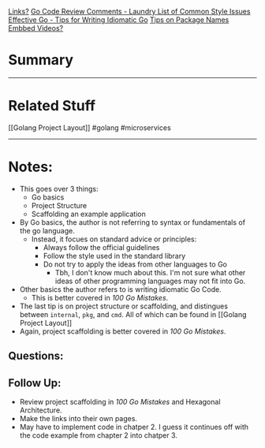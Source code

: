 [Links?](#)
[Go Code Review Comments - Laundry List of Common Style Issues](https://github.com/golang/go/wiki/CodeReviewComments)
[Effective Go - Tips for Writing Idiomatic Go](https://go.dev/doc/effective_go)
[Tips on Package Names](https://go.dev/blog/package-names)
[Embbed Videos?](#)
# Summary

----
# Related Stuff
[[Golang Project Layout]]
#golang 
#microservices 

----
# Notes:
- This goes over 3 things:
	- Go basics
	- Project Structure
	- Scaffolding an example application
- By Go basics, the author is not referring to syntax or fundamentals of the go language.
	- Instead, it focues on standard advice or principles:
		- Always follow the official guidelines
		- Follow the style used in the standard library
		- Do not try to apply the ideas from other languages to Go
			- Tbh, I don't know much about this. I'm not sure what other ideas of other programming languages may not fit into Go.
- Other basics the author refers to is writing idiomatic Go Code.
	- This is better covered in *100 Go Mistakes*.
- The last tip is on project structure or scaffolding, and distingues between `internal`, `pkg`, and `cmd`. All of which can be found in [[Golang Project Layout]]
- Again, project scaffolding is better covered in *100 Go Mistakes*.
## Questions:

## Follow Up:
- Review project scaffolding in *100 Go Mistakes* and Hexagonal Architecture.
- Make the links into their own pages.
- May have to implement code in chatper 2. I guess it continues off with the code example from chapter 2 into chatper 3.
